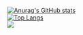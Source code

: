 [![Anurag's GitHub stats](https://github-readme-stats.vercel.app/api?username=tajsDev&show_icons=true&theme=transparent)](https://github.com/anuraghazra/github-readme-stats)
<br />
[![Top Langs](https://github-readme-stats.vercel.app/api/top-langs/?username=tajsDev&show_icons=true&theme=transparent)](https://github.com/anuraghazra/github-readme-stats)
<br />
<picture>
    <source media="(prefers-color-scheme: dark)" srcset="https://streak-stats.demolab.com?user=tajsDev&theme=transparent" />
    <img src="https://streak-stats.demolab.com?user=tajsDev&theme=default" />
</picture>
<br />
